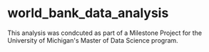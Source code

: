 # world_bank_data_analysis

This analysis was condcuted as part of a Milestone Project for the University of Michigan's Master of Data Science program.
